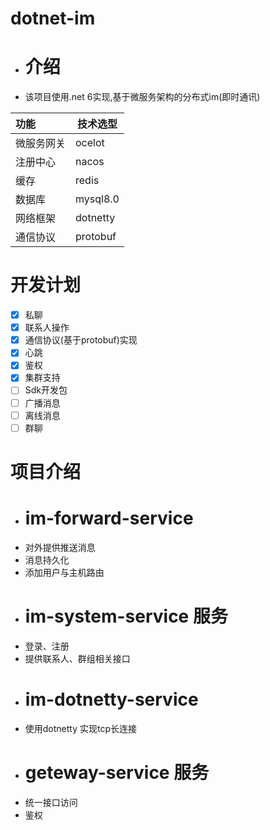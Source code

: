 # dotnet-im
- # 介绍 
- 该项目使用.net 6实现,基于微服务架构的分布式im(即时通讯)

| 功能    | 技术选型  |
| :-----  | ------   | 
| 微服务网关  | ocelot | 
| 注册中心  | nacos | 
| 缓存  | redis |
| 数据库  | mysql8.0 |
| 网络框架  | dotnetty |
| 通信协议  | protobuf |

# 开发计划
- [x] 私聊
- [x] 联系人操作
- [x] 通信协议(基于protobuf)实现
- [x] 心跳
- [x] 鉴权
- [x] 集群支持
- [ ] Sdk开发包
- [ ] 广播消息
- [ ] 离线消息
- [ ] 群聊

 # 项目介绍
- # im-forward-service 
- 对外提供推送消息
- 消息持久化
- 添加用户与主机路由
- # im-system-service 服务
- 登录、注册
- 提供联系人、群组相关接口
- # im-dotnetty-service
- 使用dotnetty 实现tcp长连接
- # geteway-service 服务
- 统一接口访问
- 鉴权
